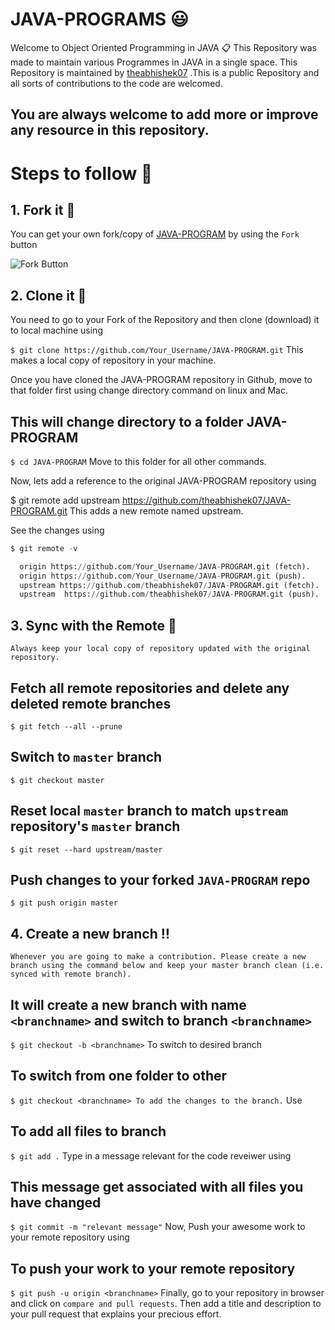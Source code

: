 # JAVA-PROGRAMS :smiley:
Welcome to Object Oriented Programming in JAVA 📋
This Repository was made to maintain various Programmes in JAVA in a single space. This Repository is maintained by [theabhishek07](https://github.com/theabhishek07) .This is a public Repository and all sorts of contributions to the code are welcomed.
## You are always welcome to add more or improve any resource in this repository.

# Steps to follow 📜
## 1. Fork it 🍴
You can get your own fork/copy of [JAVA-PROGRAM](https://github.com/theabhishek07/JAVA-PROGRAM) by using the `Fork` button

![Fork Button](https://github-images.s3.amazonaws.com/help/bootcamp/Bootcamp-Fork.png)

## 2. Clone it 👥
You need to go to your Fork of the Repository and then clone (download) it to local machine using

`$ git clone https://github.com/Your_Username/JAVA-PROGRAM.git`
This makes a local copy of repository in your machine.

Once you have cloned the JAVA-PROGRAM repository in Github, move to that folder first using change directory command on linux and Mac.

## This will change directory to a folder JAVA-PROGRAM
`$ cd JAVA-PROGRAM`
Move to this folder for all other commands.

Now, lets add a reference to the original JAVA-PROGRAM repository using

$ git remote add upstream https://github.com/theabhishek07/JAVA-PROGRAM.git
This adds a new remote named upstream.

See the changes using
```python
$ git remote -v

  origin https://github.com/Your_Username/JAVA-PROGRAM.git (fetch).
  origin https://github.com/Your_Username/JAVA-PROGRAM.git (push).
  upstream https://github.com/theabhishek07/JAVA-PROGRAM.git (fetch).
  upstream  https://github.com/theabhishek07/JAVA-PROGRAM.git (push).
  ```

## 3. Sync with the Remote :arrows_counterclockwise:
`Always keep your local copy of repository updated with the original repository.`

## Fetch all remote repositories and delete any deleted remote branches
`$ git fetch --all --prune`

## Switch to `master` branch
`$ git checkout master`

## Reset local `master` branch to match `upstream` repository's `master` branch
`$ git reset --hard upstream/master`

## Push changes to your forked `JAVA-PROGRAM` repo
`$ git push origin master`

## 4. Create a new branch ‼️
`Whenever you are going to make a contribution. Please create a new branch using the command below and keep your master branch clean (i.e. synced with remote branch).`

## It will create a new branch with name  `<branchname>` and switch to branch `<branchname>`
`$ git checkout -b <branchname>`
To switch to desired branch

## To switch from one folder to other
`$ git checkout <branchname>
To add the changes to the branch.` Use

## To add all files to branch
`$ git add .`
Type in a message relevant for the code reveiwer using

## This message get associated with all files you have changed
`$ git commit -m "relevant message"`
Now, Push your awesome work to your remote repository using

## To push your work to your remote repository
`$ git push -u origin <branchname>`
Finally, go to your repository in browser and click on `compare and pull requests`. Then add a title and description to your pull request that explains your precious effort.
